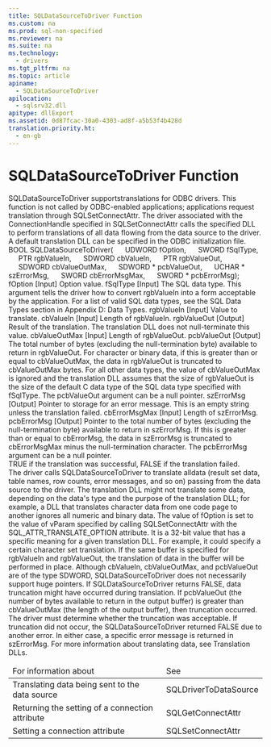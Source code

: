 ```yaml
---
title: SQLDataSourceToDriver Function
ms.custom: na
ms.prod: sql-non-specified
ms.reviewer: na
ms.suite: na
ms.technology: 
  - drivers
ms.tgt_pltfrm: na
ms.topic: article
apiname: 
  - SQLDataSourceToDriver
apilocation: 
  - sqlsrv32.dll
apitype: dllExport
ms.assetid: 0d87fcac-30a0-4303-ad8f-a5b53f4b428d
translation.priority.ht: 
  - en-gb
---
```

# SQLDataSourceToDriver Function
<?xml version="1.0" encoding="utf-8"?>
<developerReferenceWithSyntaxDocument xmlns="http://ddue.schemas.microsoft.com/authoring/2003/5" xmlns:xlink="http://www.w3.org/1999/xlink" xmlns:xsi="http://www.w3.org/2001/XMLSchema-instance" xsi:schemaLocation="http://ddue.schemas.microsoft.com/authoring/2003/5 http://dduestorage.blob.core.windows.net/ddueschema/developer.xsd">
  <introduction>
    <para>
      <legacyBold>SQLDataSourceToDriver</legacyBold> supportstranslations for ODBC drivers. This function is not called by ODBC-enabled applications; applications request translation through <legacyBold>SQLSetConnectAttr</legacyBold>. The driver associated with the <legacyItalic>ConnectionHandle </legacyItalic>specified in <legacyBold>SQLSetConnectAttr</legacyBold> calls the specified DLL to perform translations of all data flowing from the data source to the driver. A default translation DLL can be specified in the ODBC initialization file.</para>
  </introduction>
  <syntaxSection>
    <legacySyntax>
BOOL <legacyBold>SQLDataSourceToDriver</legacyBold>(
     UDWORD     <parameterReference>fOption</parameterReference>,
     SWORD      <parameterReference>fSqlType</parameterReference>,
     PTR        <parameterReference>rgbValueIn</parameterReference>,
     SDWORD     <parameterReference>cbValueIn</parameterReference>,
     PTR        <parameterReference>rgbValueOut</parameterReference>,
     SDWORD     <parameterReference>cbValueOutMax</parameterReference>,
     SDWORD *   <parameterReference>pcbValueOut</parameterReference>,
     UCHAR *    <parameterReference>szErrorMsg</parameterReference>,
     SWORD      <parameterReference>cbErrorMsgMax</parameterReference>,
     SWORD *    <parameterReference>pcbErrorMsg</parameterReference>);</legacySyntax>
  </syntaxSection>
  <section>
    <title>Arguments</title>
    <content>
      <definitionTable>
        <definedTerm>
          <legacyItalic>fOption</legacyItalic>
        </definedTerm>
        <definition>
          <para>[Input] Option value.</para>
        </definition>
        <definedTerm>
          <legacyItalic>fSqlType</legacyItalic>
        </definedTerm>
        <definition>
          <para>[Input] The SQL data type. This argument tells the driver how to convert <legacyItalic>rgbValueIn</legacyItalic> into a form acceptable by the application. For a list of valid SQL data types, see the <legacyLink xlink:href="1b22f985-f5e4-4779-87eb-e43329a442b1">SQL Data Types</legacyLink> section in Appendix D: Data Types.</para>
        </definition>
        <definedTerm>
          <legacyItalic>rgbValueIn</legacyItalic>
        </definedTerm>
        <definition>
          <para>[Input] Value to translate.</para>
        </definition>
        <definedTerm>
          <legacyItalic>cbValueIn</legacyItalic>
        </definedTerm>
        <definition>
          <para>[Input] Length of <legacyItalic>rgbValueIn</legacyItalic>.</para>
        </definition>
        <definedTerm>
          <legacyItalic>rgbValueOut</legacyItalic>
        </definedTerm>
        <definition>
          <para>[Output] Result of the translation.</para>
          <alert class="note">
            <para>The translation DLL does not null-terminate this value.</para>
          </alert>
        </definition>
        <definedTerm>
          <legacyItalic>cbValueOutMax</legacyItalic>
        </definedTerm>
        <definition>
          <para>[Input] Length of <legacyItalic>rgbValueOut</legacyItalic>.</para>
        </definition>
        <definedTerm>
          <legacyItalic>pcbValueOut</legacyItalic>
        </definedTerm>
        <definition>
          <para>[Output] The total number of bytes (excluding the null-termination byte) available to return in <legacyItalic>rgbValueOut</legacyItalic>.</para>
          <para>For character or binary data, if this is greater than or equal to <legacyItalic>cbValueOutMax</legacyItalic>, the data in <legacyItalic>rgbValueOut</legacyItalic> is truncated to <legacyItalic>cbValueOutMax</legacyItalic> bytes.   </para>
          <para>For all other data types, the value of <legacyItalic>cbValueOutMax</legacyItalic> is ignored and the translation DLL assumes that the size of <legacyItalic>rgbValueOut</legacyItalic> is the size of the default C data type of the SQL data type specified with <legacyItalic>fSqlType</legacyItalic>.</para>
          <para>The <legacyItalic>pcbValueOut</legacyItalic> argument can be a null pointer. </para>
        </definition>
        <definedTerm>
          <legacyItalic>szErrorMsg</legacyItalic>
        </definedTerm>
        <definition>
          <para>[Output] Pointer to storage for an error message. This is an empty string unless the translation failed.</para>
        </definition>
        <definedTerm>
          <legacyItalic>cbErrorMsgMax</legacyItalic>
        </definedTerm>
        <definition>
          <para>[Input] Length of <legacyItalic>szErrorMsg</legacyItalic>.</para>
        </definition>
        <definedTerm>
          <legacyItalic>pcbErrorMsg</legacyItalic>
        </definedTerm>
        <definition>
          <para>[Output] Pointer to the total number of bytes (excluding the null-termination byte) available to return in <legacyItalic>szErrorMsg</legacyItalic>. If this is greater than or equal to <legacyItalic>cbErrorMsg</legacyItalic>, the data in <legacyItalic>szErrorMsg</legacyItalic> is truncated to <legacyItalic>cbErrorMsgMax</legacyItalic> minus the null-termination character. The <legacyItalic>pcbErrorMsg</legacyItalic> argument can be a null pointer.</para>
        </definition>
      </definitionTable>
    </content>
  </section>
  <section>
    <title>Returns</title>
    <content>
      <para>TRUE if the translation was successful, FALSE if the translation failed.</para>
    </content>
  </section>
  <section>
    <title>Comments</title>
    <content>
      <para>The driver calls <legacyBold>SQLDataSourceToDriver</legacyBold> to translate alldata (result set data, table names, row counts, error messages, and so on) passing from the data source to the driver. The translation DLL might not translate some data, depending on the data's type and the purpose of the translation DLL; for example, a DLL that translates character data from one code page to another ignores all numeric and binary data.</para>
      <para>The value of <legacyItalic>fOption</legacyItalic> is set to the value of <legacyItalic>vParam</legacyItalic> specified by calling <legacyBold>SQLSetConnectAttr</legacyBold> with the SQL_ATTR_TRANSLATE_OPTION attribute. It is a 32-bit value that has a specific meaning for a given translation DLL. For example, it could specify a certain character set translation.</para>
      <para>If the same buffer is specified for <legacyItalic>rgbValueIn</legacyItalic> and <legacyItalic>rgbValueOut</legacyItalic>, the translation of data in the buffer will be performed in place.</para>
      <para>Although <legacyItalic>cbValueIn</legacyItalic>, <legacyItalic>cbValueOutMax</legacyItalic>, and <legacyItalic>pcbValueOut</legacyItalic> are of the type SDWORD, <legacyBold>SQLDataSourceToDriver</legacyBold> does not necessarily support huge pointers.</para>
      <para>If <legacyBold>SQLDataSourceToDriver</legacyBold> returns FALSE, data truncation might have occurred during translation. If <legacyItalic>pcbValueOut</legacyItalic> (the number of bytes available to return in the output buffer) is greater than <legacyItalic>cbValueOutMax</legacyItalic> (the length of the output buffer), then truncation occurred. The driver must determine whether the truncation was acceptable. If truncation did not occur, the <legacyBold>SQLDataSourceToDriver</legacyBold> returned FALSE due to another error. In either case, a specific error message is returned in <legacyItalic>szErrorMsg</legacyItalic>.</para>
      <para>For more information about translating data, see <legacyLink xlink:href="38975059-b346-410f-bb27-326f3f7bbf39">Translation DLLs</legacyLink>.</para>
    </content>
  </section>
  <section>
    <title>Related Functions</title>
    <content>
      <table xmlns:caps="http://schemas.microsoft.com/build/caps/2013/11">
        <thead>
          <tr>
            <TD>
              <para>For information about</para>
            </TD>
            <TD>
              <para>See</para>
            </TD>
          </tr>
        </thead>
        <tbody>
          <tr>
            <TD>
              <para>Translating data being sent to the data source</para>
            </TD>
            <TD>
              <para>
                <legacyLink xlink:href="0de28eb5-8aa9-43e4-a87f-7dbcafe800dc">SQLDriverToDataSource</legacyLink>
              </para>
            </TD>
          </tr>
          <tr>
            <TD>
              <para>Returning the setting of a connection attribute</para>
            </TD>
            <TD>
              <para>
                <legacyLink xlink:href="2cb4ffa8-19d3-4664-8c2f-6682cdcc3f33">SQLGetConnectAttr</legacyLink>
              </para>
            </TD>
          </tr>
          <tr>
            <TD>
              <para>Setting a connection attribute</para>
            </TD>
            <TD>
              <para>
                <legacyLink xlink:href="97fc7445-5a66-4eb9-8e77-10990b5fd685">SQLSetConnectAttr</legacyLink>
              </para>
            </TD>
          </tr>
        </tbody>
      </table>
    </content>
  </section>
  <relatedTopics />
</developerReferenceWithSyntaxDocument>